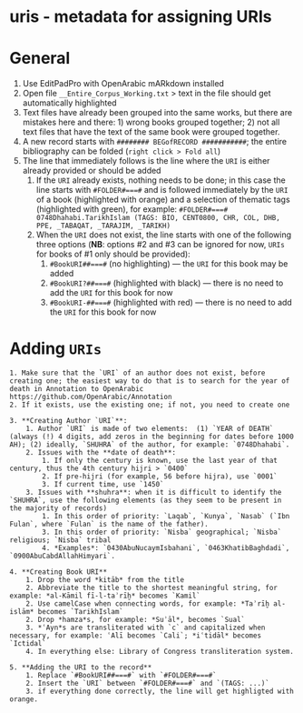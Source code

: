 # uris - metadata for assigning URIs

# General

1. Use EditPadPro with OpenArabic mARkdown installed
2. Open file `__Entire_Corpus_Working.txt` > text in the file should get automatically highlighted
3. Text files have already been grouped into the same works, but there are mistakes here and there: 1) wrong books grouped together; 2) not all text files that have the text of the same book were grouped together.
4. A new record starts with `######## BEGofRECORD ###########`; the entire bibliography can be folded (`right click > Fold all`) 
5. The line that immediately follows is the line where the `URI` is either already provided or should be added
	1. If the `URI` already exists, nothing needs to be done; in this case the line starts with `#FOLDER#===#` and is followed immediately by the `URI` of a book (highlighted with orange) and a selection of thematic tags (highlighted with green), for example: `#FOLDER#===# 0748Dhahabi.TarikhIslam (TAGS: BIO, CENT0800, CHR, COL, DHB, PPE, _TABAQAT, _TARAJIM, _TARIKH)`
	2. When the `URI` does not exist, the line starts with one of the following three options (**NB**: options #2 and #3 can be ignored for now, `URIs` for books of #1 only should be provided): 
		1. `#BookURI##===#` (no highlighting) — the `URI` for this book may be added
		2. `#BookURI?##===#` (highlighted with black) — there is no need to add the `URI` for this book for now
		3. `#BookURI-##===#` (highlighted with red) — there is no need to add the `URI` for this book for now

# **Adding `URIs`**
	1. Make sure that the `URI` of an author does not exist, before creating one; the easiest way to do that is to search for the year of death in Annotation to OpenArabic https://github.com/OpenArabic/Annotation
	2. If it exists, use the existing one; if not, you need to create one

	3. **Creating Author `URI`**:
		1. Author `URI` is made of two elements:  (1) `YEAR of DEATH` (always (!) 4 digits, add zeros in the beginning for dates before 1000 AH); (2) ideally, `SHUHRA` of the author, for example: `0748Dhahabi`.
		2. Issues with the **date of death**:
			1. If only the century is known, use the last year of that century, thus the 4th century hijri > `0400`
			2. If pre-hijri (for example, 56 before hijra), use `0001` 
			3. If current time, use `1450`
		3. Issues with **shuhra**: when it is difficult to identify the `SHUHRA`, use the following elements (as they seem to be present in the majority of records)
			1. In this order of priority: `Laqab`, `Kunya`, `Nasab` (`Ibn Fulan`, where `Fulan` is the name of the father).
			3. In this order of priority: `Nisba` geographical; `Nisba` religious; `Nisba` tribal
			4. *Examples*: `0430AbuNucaymIsbahani`, `0463KhatibBaghdadi`, `0900AbuCabdAllahHimyari`.

	4. **Creating Book URI**
		1. Drop the word *kitāb* from the title
		2. Abbreviate the title to the shortest meaningful string, for example: *al-Kāmil fī-l-taʾrīḫ* becomes `Kamil`
		2. Use camelCase when connecting words, for example: *Taʾrīḫ al-islām* becomes `TarikhIslam`
		2. Drop *hamza*s, for example: *Suʾāl*, becomes `Sual`
		3. *ʿAyn*s are transliterated with `c` and capitalized when necessary, for example: ʿAlī becomes `Cali`; *iʿtidāl* becomes `Ictidal`
		4. In everything else: Library of Congress transliteration system.

	5. **Adding the URI to the record**
		1. Replace `#BookURI##===#` with `#FOLDER#===#`
		2. Insert the `URI` between `#FOLDER#===#` and `(TAGS: ...)`
		3. if everything done correctly, the line will get highligted with orange.

 